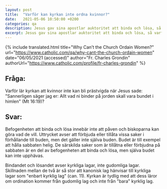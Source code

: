 ```yaml
---
layout: post
title:  "Varför kan kyrkan inte ordna kvinnor?"
date:   2021-05-06 10:50:00 +0200
categories: qa
description: Jesus gav sina apostlar auktoritet att binda och lösa, så varför kan de inte använda den auktoriteten för att ordinera kvinnliga präster?
excerpt: Jesus gav sina apostlar auktoritet att binda och lösa, så varför kan de inte använda den auktoriteten för att ordinera kvinnliga präster?
---
```



{% include translated.html 
    title="Why Can’t the Church Ordain Women?" 
    url="https://www.catholic.com/qa/why-cant-the-church-ordain-women"
     date="06/05/2021 (accessed)" 
    author="Fr. Charles Grondin" 
    authorUrl="https://www.catholic.com/profile/fr-charles-grondin" 
%}

## Fråga:
Varför lär kyrkan att kvinnor inte kan bli prästvigda när Jesus sade: "Sannerligen säger jag er: Allt vad ni binder på jorden skall vara bundet i himlen" (Mt 16:19)?

## Svar:

Befogenheten att binda och lösa innebär inte att påven och biskoparna kan göra vad de vill. Uttrycket avser att förbjuda eller tillåta vissa saker i förhållande till buden, men det gäller inte själva buden. Budet är till exempel att hålla sabbaten helig. De särskilda saker som är tillåtna eller förbjudna på sabbaten är en del av befogenheten att binda och lösa, men själva budet kan inte upphävas.

Bindandet och lösandet avser kyrkliga lagar, inte gudomliga lagar. Skillnaden mellan de två är så stor att kanonisk lag hänvisar till kyrkliga lagar som "enbart kyrklig lag" (can. 11). Kyrkan är tydlig med att dess läror om ordination kommer från gudomlig lag och inte från "bara" kyrklig lag.